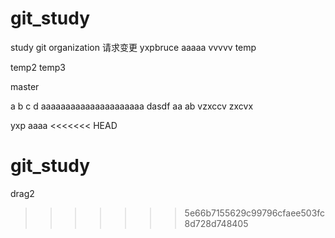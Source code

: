 # git_study
study git organization
请求变更
yxpbruce
aaaaa
vvvvv
temp

temp2
temp3

master

a
b
c
d
aaaaaaaaaaaaaaaaaaaaa
dasdf
aa
ab
vzxccv
zxcvx


yxp
aaaa
<<<<<<< HEAD

git_study
=======
drag2
>>>>>>> 5e66b7155629c99796cfaee503fc8d728d748405
